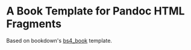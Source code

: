 A Book Template for Pandoc HTML Fragments
=========================================

Based on bookdown's [bs4_book](https://github.com/rstudio/bookdown/blob/main/inst/templates/bs4_book.html) template.



